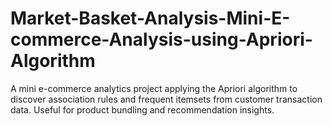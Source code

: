 # Market-Basket-Analysis-Mini-E-commerce-Analysis-using-Apriori-Algorithm
A mini e-commerce analytics project applying the Apriori algorithm to discover association rules and frequent itemsets from customer transaction data. Useful for product bundling and recommendation insights.

